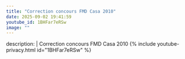 ```yaml
---
title: "Correction concours FMD Casa 2010"
date: 2025-09-02 19:41:59 
youtube_id: 1BHFar7eRSw
image: ""
---
```

description: |
  Correction concours FMD Casa 2010
{% include youtube-privacy.html id="1BHFar7eRSw" %}
